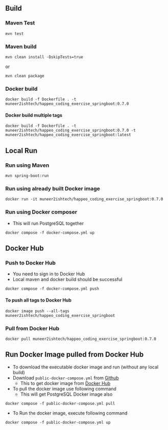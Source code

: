 
## Build
### Maven Test
```
mvn test
```

### Maven build
```
mvn clean install -DskipTests=true
```
or

```
mvn clean package
```

### Docker build
```
docker build -f Dockerfile . -t muneer2ishtech/happeo_coding_exercise_springboot:0.7.0
```

#### Docker build multiple tags
```
docker build -f Dockerfile . -t muneer2ishtech/happeo_coding_exercise_springboot:0.7.0 -t muneer2ishtech/happeo_coding_exercise_springboot:latest
```

## Local Run
### Run using Maven
```
mvn spring-boot:run
```

### Run using already built Docker image
```
docker run -it muneer2ishtech/happeo_coding_exercise_springboot:0.7.0
```

### Run using Docker composer
- This will run PostgreSQL together

```
docker compose -f docker-compose.yml up

```

## Docker Hub
### Push to Docker Hub
- You need to sign in to Docker Hub
- Local maven and docker build should be successful

```
docker compose -f docker-compose.yml push

```

#### To push all tags to Docker Hub
```
docker image push --all-tags muneer2ishtech/happeo_coding_exercise_springboot
```

### Pull from Docker Hub
```
docker pull muneer2ishtech/happeo_coding_exercise_springboot:0.7.0
```

## Run Docker Image pulled from Docker Hub
- To download the executable docker image and run (without any local build)
- Download `public-docker-compose.yml` from [Github](https://github.com/muneer2ishtech/happeo-coding-exercise)
  - This to get docker image from [Docker Hub](https://hub.docker.com/repository/docker/muneer2ishtech/happeo_coding_exercise_springboot)
- To pull the docker image use following command
  - This will get PostgreSQL Docker image also

```
docker compose -f public-docker-compose.yml pull
```

- To Run the docker image, execute following command

```
docker compose -f public-docker-compose.yml up
```
